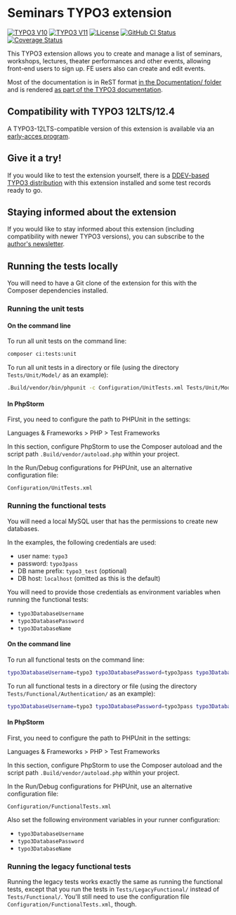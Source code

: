 # Seminars TYPO3 extension

[![TYPO3 V10](https://img.shields.io/badge/TYPO3-10-orange.svg)](https://get.typo3.org/version/10)
[![TYPO3 V11](https://img.shields.io/badge/TYPO3-11-orange.svg)](https://get.typo3.org/version/11)
[![License](https://img.shields.io/github/license/oliverklee/ext-seminars)](https://packagist.org/packages/oliverklee/seminars)
[![GitHub CI Status](https://github.com/oliverklee/ext-seminars/workflows/CI/badge.svg?branch=main)](https://github.com/oliverklee/ext-seminars/actions)
[![Coverage Status](https://coveralls.io/repos/github/oliverklee/ext-seminars/badge.svg?branch=main)](https://coveralls.io/github/oliverklee/ext-seminars?branch=main)

This TYPO3 extension allows you to create and manage a list of seminars,
workshops, lectures, theater performances and other events, allowing front-end
users to sign up. FE users also can create and edit events.

Most of the documentation is in ReST format
[in the Documentation/ folder](Documentation/) and is rendered
[as part of the TYPO3 documentation](https://docs.typo3.org/typo3cms/extensions/seminars/).

## Compatibility with TYPO3 12LTS/12.4

A TYPO3-12LTS-compatible version of this extension is available via an
[early-acces program](https://github.com/oliverklee/ext-seminars/wiki/Early-access-program-for-newer-TYPO3-versions).

## Give it a try!

If you would like to test the extension yourself, there is a
[DDEV-based TYPO3 distribution](https://github.com/oliverklee/TYPO3-testing-distribution)
with this extension installed and some test records ready to go.

## Staying informed about the extension

If you would like to stay informed about this extension (including compatibility
with newer TYPO3 versions), you can subscribe to the
[author's newsletter](https://www.oliverklee.de/newsletter/).

## Running the tests locally

You will need to have a Git clone of the extension for this
with the Composer dependencies installed.

### Running the unit tests

#### On the command line

To run all unit tests on the command line:

```bash
composer ci:tests:unit
```

To run all unit tests in a directory or file (using the directory
`Tests/Unit/Model/` as an example):

```bash
.Build/vendor/bin/phpunit -c Configuration/UnitTests.xml Tests/Unit/Model/
```

#### In PhpStorm

First, you need to configure the path to PHPUnit in the settings:

Languages & Frameworks > PHP > Test Frameworks

In this section, configure PhpStorm to use the Composer autoload and
the script path `.Build/vendor/autoload.php` within your project.

In the Run/Debug configurations for PHPUnit, use an alternative configuration
file:

`Configuration/UnitTests.xml`

### Running the functional tests

You will need a local MySQL user that has the permissions to create new
databases.

In the examples, the following credentials are used:

- user name: `typo3`
- password: `typo3pass`
- DB name prefix: `typo3_test` (optional)
- DB host: `localhost` (omitted as this is the default)

You will need to provide those credentials as environment variables when
running the functional tests:

- `typo3DatabaseUsername`
- `typo3DatabasePassword`
- `typo3DatabaseName`

#### On the command line

To run all functional tests on the command line:

```bash
typo3DatabaseUsername=typo3 typo3DatabasePassword=typo3pass typo3DatabaseName=typo3_test composer ci:tests:functional
```

To run all functional tests in a directory or file (using the directory
`Tests/Functional/Authentication/` as an example):

```bash
typo3DatabaseUsername=typo3 typo3DatabasePassword=typo3pass typo3DatabaseName=typo3_test .Build/vendor/bin/phpunit -c Configuration/FunctionalTests.xml Tests/Functional/Authentication/
```

#### In PhpStorm

First, you need to configure the path to PHPUnit in the settings:

Languages & Frameworks > PHP > Test Frameworks

In this section, configure PhpStorm to use the Composer autoload and
the script path `.Build/vendor/autoload.php` within your project.

In the Run/Debug configurations for PHPUnit, use an alternative configuration
file:

`Configuration/FunctionalTests.xml`

Also set the following environment variables in your runner configuration:

- `typo3DatabaseUsername`
- `typo3DatabasePassword`
- `typo3DatabaseName`

### Running the legacy functional tests

Running the legacy tests works exactly the same as running the functional tests,
except that you run the tests in `Tests/LegacyFunctional/` instead
of `Tests/Functional/`. You'll still need to use the configuration file
`Configuration/FunctionalTests.xml`, though.
